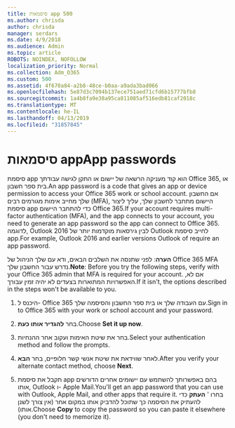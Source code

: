 ```yaml
---
title: סיסמאות app 500
ms.author: chrisda
author: chrisda
manager: serdars
ms.date: 4/9/2018
ms.audience: Admin
ms.topic: article
ROBOTS: NOINDEX, NOFOLLOW
localization_priority: Normal
ms.collection: Adm_O365
ms.custom: 500
ms.assetid: 4f670a84-a2b8-48ce-b0aa-a9ada3bad066
ms.openlocfilehash: 5e87d3c7094b137ece751aed71cfd6b15777bfb8
ms.sourcegitcommit: 1a4b8fa9e38a95ca811085af516edb81caf2018c
ms.translationtype: MT
ms.contentlocale: he-IL
ms.lasthandoff: 04/13/2019
ms.locfileid: "31857845"
---
```

# <a name="app-passwords"></a><span data-ttu-id="17a33-102">סיסמאות app</span><span class="sxs-lookup"><span data-stu-id="17a33-102">App passwords</span></span>

<span data-ttu-id="17a33-103">סיסמת app הוא קוד מעניקה הרשאה של יישום או התקן לגישה עבודתך Office 365, או בית ספר חשבון.</span><span class="sxs-lookup"><span data-stu-id="17a33-103">An app password is a code that gives an app or device permission to access your Office 365 work or school account.</span></span> <span data-ttu-id="17a33-104">אם החשבון שלך מחייב אימות מגורמים רבים (MFA), היישום מתחבר לחשבון שלך, עליך ליצור סיסמת app כדי להתחבר היישום Office 365.</span><span class="sxs-lookup"><span data-stu-id="17a33-104">If your account requires multi-factor authentication (MFA), and the app connects to your account, you need to generate an app password so the app can connect to Office 365.</span></span> <span data-ttu-id="17a33-105">לדוגמה, Outlook 2016 לבין גירסאות מוקדמות יותר של Outlook לחייב סיסמת app.</span><span class="sxs-lookup"><span data-stu-id="17a33-105">For example, Outlook 2016 and earlier versions Outlook of require an app password.</span></span>

 <span data-ttu-id="17a33-106">**הערה**: לפני שתנסה את השלבים הבאים, ודא עם שלך הניהול של Office 365 MFA נדרש עבור החשבון שלך.</span><span class="sxs-lookup"><span data-stu-id="17a33-106">**Note**: Before you try the following steps, verify with your Office 365 admin that MFA is required for your account.</span></span> <span data-ttu-id="17a33-107">אם לא, האפשרויות המתוארות בצעדים לא יהיה זמין עבורך.</span><span class="sxs-lookup"><span data-stu-id="17a33-107">If it isn't, the options described in the steps won't be available to you.</span></span>

1. <span data-ttu-id="17a33-108">היכנס ל- Office 365 עם העבודה שלך או בית ספר החשבון והסיסמה שלך.</span><span class="sxs-lookup"><span data-stu-id="17a33-108">Sign in to Office 365 with your work or school account and your password.</span></span>

2. <span data-ttu-id="17a33-109">בחר **להגדיר אותו כעת**.</span><span class="sxs-lookup"><span data-stu-id="17a33-109">Choose **Set it up now**.</span></span>

3. <span data-ttu-id="17a33-110">בחר את שיטת האימות ועקוב אחר ההנחיות.</span><span class="sxs-lookup"><span data-stu-id="17a33-110">Select your authentication method and follow the prompts.</span></span>

4. <span data-ttu-id="17a33-111">לאחר שווידאת את שיטת אנשי קשר חלופיים, בחר **הבא**.</span><span class="sxs-lookup"><span data-stu-id="17a33-111">After you verify your alternate contact method, choose **Next**.</span></span>

5. <span data-ttu-id="17a33-112">תקבל את סיסמת app בהם באפשרותך להשתמש עם יישומים אחרים הדורשים אותו, Outlook ו- Apple Mail.</span><span class="sxs-lookup"><span data-stu-id="17a33-112">You'll get an app password that you can use with Outlook, Apple Mail, and other apps that require it.</span></span> <span data-ttu-id="17a33-113">בחרו ' **העתק** כדי להעתיק את הסיסמה כך שתוכל להדביק אותו במקום אחר (אין צורך לשנן אותו).</span><span class="sxs-lookup"><span data-stu-id="17a33-113">Choose **Copy** to copy the password so you can paste it elsewhere (you don't need to memorize it).</span></span>
